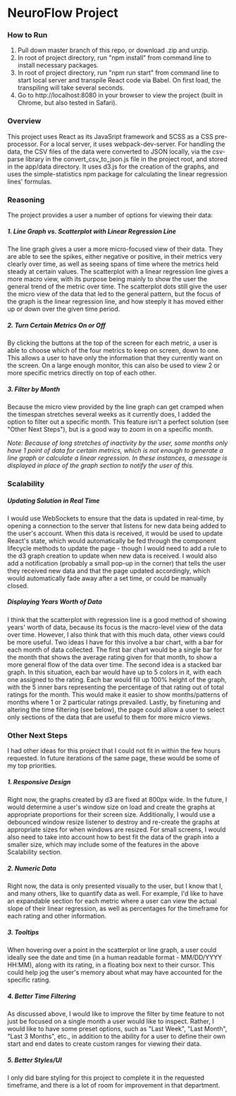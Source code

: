 # NeuroFlow Project

### How to Run

1. Pull down master branch of this repo, or download .zip and unzip.
2. In root of project directory, run "npm install" from command line to install necessary packages.
3. In root of project directory, run "npm run start" from command line to start local server and transpile React code via Babel. On first load, the transpiling will take several seconds.
4. Go to http://localhost:8080 in your browser to view the project (built in Chrome, but also tested in Safari).

### Overview

This project uses React as its JavaSript framework and SCSS as a CSS pre-processor. For a local server, it uses webpack-dev-server. For handling the data, the CSV files of the data were converted to JSON locally, via the csv-parse library in the convert_csv_to_json.js file in the project root, and stored in the app/data directory. It uses d3.js for the creation of the graphs, and uses the simple-statistics npm package for calculating the linear regression lines' formulas.

### Reasoning

The project provides a user a number of options for viewing their data:

##### 1. Line Graph vs. Scatterplot with Linear Regression Line
The line graph gives a user a more micro-focused view of their data. They are able to see the spikes, either negative or positive, in their metrics very clearly over time, as well as seeing spans of time where the metrics held steady at certain values. The scatterplot with a linear regression line gives a more macro view, with its purpose being mainly to show the user the general trend of the metric over time. The scatterplot dots still give the user the micro view of the data that led to the general pattern, but the focus of the graph is the linear regression line, and how steeply it has moved either up or down over the given time period.

##### 2. Turn Certain Metrics On or Off
By clicking the buttons at the top of the screen for each metric, a user is able to choose which of the four metrics to keep on screen, down to one. This allows a user to have only the information that they currently want on the screen. On a large enough monitor, this can also be used to view 2 or more specific metrics directly on top of each other.

##### 3. Filter by Month
Because the micro view provided by the line graph can get cramped when the timespan stretches several weeks as it currently does, I added the option to filter out a specific month. This feature isn't a perfect solution (see "Other Next Steps"), but is a good way to zoom in on a specific month.

*Note: Because of long stretches of inactivity by the user, some months only have 1 point of data for certain metrics, which is not enough to generate a line graph or calculate a linear regression. In these instances, a message is displayed in place of the graph section to notify the user of this.*

### Scalability

##### Updating Solution in Real Time
I would use WebSockets to ensure that the data is updated in real-time, by opening a connection to the server that listens for new data being added to the user's account. When this data is received, it would be used to update React's state, which would automatically be fed through the component lifecycle methods to update the page - though I would need to add a rule to the d3 graph creation to update when new data is received. I would also add a notification (probably a small pop-up in the corner) that tells the user they received new data and that the page updated accordingly, which would automatically fade away after a set time, or could be manually closed.

##### Displaying Years Worth of Data
I think that the scatterplot with regression line is a good method of showing years' worth of data, because its focus is the macro-level view of the data over time. However, I also think that with this much data, other views could be more useful. Two ideas I have for this involve a bar chart, with a bar for each month of data collected. The first bar chart would be a single bar for the month that shows the average rating given for that month, to show a more general flow of the data over time. The second idea is a stacked bar graph. In this situation, each bar would have up to 5 colors in it, with each one assigned to the rating. Each bar would fill up 100% height of the graph, with the 5 inner bars representing the percentage of that rating out of total ratings for the month. This would make it easier to show months/patterns of months where 1 or 2 particular ratings prevailed. Lastly, by finetuning and altering the time filtering (see below), the page could allow a user to select only sections of the data that are useful to them for more micro views.

### Other Next Steps

I had other ideas for this project that I could not fit in within the few hours requested. In future iterations of the same page, these would be some of my top priorities.

##### 1. Responsive Design
Right now, the graphs created by d3 are fixed at 800px wide. In the future, I would determine a user's window size on load and create the graphs at appropriate proportions for their screen size. Additionally, I would use a debounced window resize listener to destroy and re-create the graphs at appropriate sizes for when windows are resized. For small screens, I would also need to take into account how to best fit the data of the graph into a smaller size, which may include some of the features in the above Scalability section.

##### 2. Numeric Data
Right now, the data is only presented visually to the user, but I know that I, and many others, like to quantify data as well. For example, I'd like to have an expandable section for each metric where a user can view the actual slope of their linear regression, as well as percentages for the timeframe for each rating and other information.

##### 3. Tooltips
When hovering over a point in the scatterplot or line graph, a user could ideally see the date and time (in a human readable format - MM/DD/YYYY HH:MM), along with its rating, in a floating box next to their cursor. This could help jog the user's memory about what may have accounted for the specific rating.

##### 4. Better Time Filtering
As discussed above, I would like to improve the filter by time feature to not just be focused on a single month a user would like to inspect. Rather, I would like to have some preset options, such as "Last Week", "Last Month", "Last 3 Months", etc., in addition to the ability for a user to define their own start and end dates to create custom ranges for viewing their data.

##### 5. Better Styles/UI
I only did bare styling for this project to complete it in the requested timeframe, and there is a lot of room for improvement in that department.